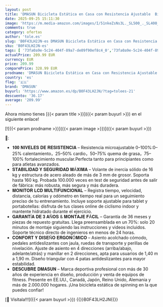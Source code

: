 ```yaml
---
layout: post
title: 'DMASUN Bicicleta Estática en Casa con Resistencia Ajustable  Bicicleta Estatica Silenciosa con Monitor LED  Cómodo Cojín de Asiento  App Propia  Capacidad de 160 kg  Entrenamiento Aeróbico'
date: 2025-09-25 15:11:30
image: 'https://m.media-amazon.com/images/I/51nkeZsNs3L._SL500_._SL400_.jpg'
comments: true
category: ofertas
author: 'tole.es'
slug: 'B0F43LH2JN-es DMASUN Bicicleta Estática en Casa con Resistencia...'
sku: 'B0F43LH2JN-es'
tags: [ '73fa0a9e-5c24-404f-89a7-de09f90ef8c4_0','73fa0a9e-5c24-404f-89a7-de09f90ef8c4_3901','Arborist Merchandising Root','Bicicletas estáticas','Bicicletas estáticas y de spinning para fitness','Deportes y aire libre','Fitness y ejercicio','Máquinas de cardio para fitness','Self Service','Special Features Stores','bicicleta','dmasun','🇪🇸', ]
actualPrice: 209.99 EUR
currency: EUR
price: 209.99
comparePrice: 328.99 EUR
prodname: 'DMASUN Bicicleta Estática en Casa con Resistencia Ajustable  Bicicleta Estatica Silenciosa con Monitor LED  Cómodo Cojín de Asiento  App Propia  Capacidad de 160 kg  Entrenamiento Aeróbico'
country: 'es'
flag: '🇪🇸'
brand: 'DMASUN'
buyurl: 'https://www.amazon.es/dp/B0F43LH2JN/?tag=tolees-21'
descuento: '36.17'
average: '209.99'
---
```


Ahora mismo tienes [{{< param title >}}]({{< param buyurl >}}) en el siguiente enlace!

[![{{< param prodname >}}]({{< param image >}})]({{< param buyurl >}})

🔎:

- 𝟏𝟎𝟎 𝐍𝐈𝐕𝐄𝐋𝐄𝐒 𝐃𝐄 𝐑𝐄𝐒𝐈𝐒𝐓𝐄𝐍𝐂𝐈𝐀 – Resistencia microajustable 0–100%:0–25% calentamiento，25–50% cardio，50–75% quema de grasa，75–100% fortalecimiento muscular.Perfecta tanto para principiantes como para atletas avanzados.
- 𝐒𝐓𝐀𝐁𝐈𝐋𝐈𝐃𝐀𝐃 𝐘 𝐒𝐄𝐆𝐔𝐑𝐈𝐃𝐀𝐃 𝐌Á𝐗𝐈𝐌𝐀 – Volante de inercia sólido de 16 kg y estructura de acero aleado de más de 3 mm de grosor. Soporta hasta 160 kg. Probada 100.000 veces en test de seguridad antes de salir de fábrica: más robusta, más segura y más duradera.
- 𝐌𝐎𝐍𝐈𝐓𝐎𝐑 𝐋𝐂𝐃 𝐌𝐔𝐋𝐓𝐈𝐅𝐔𝐍𝐂𝐈𝐎𝐍𝐀𝐋 – Registra tiempo, velocidad, distancia, calorías y odómetro en tiempo real para un seguimiento preciso de tu entrenamiento. Incluye soporte ajustable para tablet y portabotellas: disfruta de tus clases online de ciclismo indoor y mantente hidratado durante el ejercicio.
- 𝐆𝐀𝐑𝐀𝐍𝐓Í𝐀 𝐃𝐄 𝟑 𝐀Ñ𝐎𝐒 & 𝐌𝐎𝐍𝐓𝐀𝐉𝐄 𝐅Á𝐂𝐈𝐋 – Garantía de 36 meses y piezas de repuesto gratuitas. Llega preensamblada en un 70%: solo 20 minutos de montaje siguiendo las instrucciones y videos incluidos. Soporte técnico directo de ingenieros en menos de 24 horas.
- 𝐂𝐎𝐍𝐅𝐎𝐑𝐓 𝐘 𝐃𝐈𝐒𝐄Ñ𝐎 𝐄𝐑𝐆𝐎𝐍Ó𝐌𝐈𝐂𝐎 – Asiento acolchado cómodo, pedales antideslizantes con jaula, ruedas de transporte y perillas de nivelación. Ajuste de asiento en 4 direcciones (arriba/abajo, adelante/atrás) y manillar en 2 direcciones, apta para usuarios de 1,40 m a 1,90 m. Diseño triangular con 4 patas antideslizantes para mayor estabilidad.
- 𝐃𝐄𝐒𝐂𝐔𝐁𝐑𝐄 𝐃𝐌𝐀𝐒𝐔𝐍 – Marca deportiva profesional con más de 30 años de experiencia en diseño, producción y venta de equipos de fitness. Presente en EE.UU., Canadá, Japón, Reino Unido, Alemania y más de 2.000.000 hogares. ¡Una bicicleta estática de spinning en la que puedes confiar!

[🛒 Visítala!!!]({{< param buyurl >}})
{{<world>}}B0F43LH2JN{{</world>}}
